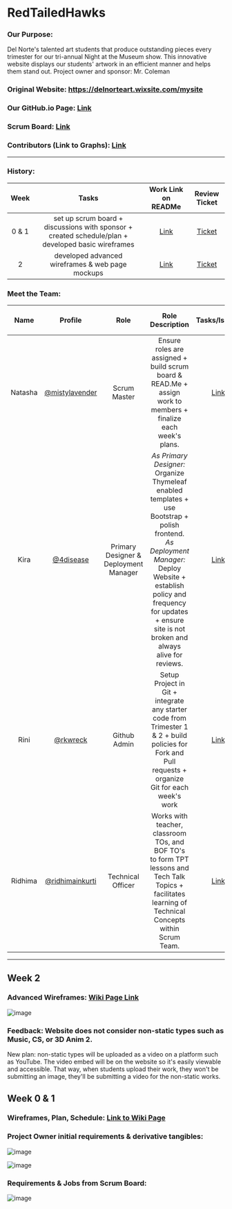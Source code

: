 # RedTailedHawks

### Our Purpose: 
Del Norte's talented art students that produce outstanding pieces every trimester for our tri-annual Night at the Museum show. This innovative website displays our students' artwork in an efficient manner and helps them stand out. 
Project owner and sponsor: Mr. Coleman

### Original Website: https://delnorteart.wixsite.com/mysite

### Our GitHub.io Page: [Link](https://mistylavender.github.io/RedTailedHawks/)

### Scrum Board: [Link](https://github.com/mistylavender/RedTailedHawks/projects/1)

### Contributors (Link to Graphs): [Link](https://github.com/mistylavender/RedTailedHawks/graphs/contributors)

-----------------------------------------------------------------------------------------------------------------------------------------------------------

### History:
| Week | Tasks | Work Link on READMe | Review Ticket | 
| :--: | :---: | :-------: | :-----------: | 
| 0 & 1 | set up scrum board + discussions with sponsor + created schedule/plan + developed basic wireframes | [Link](https://github.com/mistylavender/RedTailedHawks/blob/master/README.md#week-0--1) | [Ticket](https://github.com/mistylavender/RedTailedHawks/issues/9) | 
| 2 | developed advanced wireframes & web page mockups | [Link](https://github.com/mistylavender/RedTailedHawks/blob/master/README.md#week-2) | [Ticket](https://github.com/mistylavender/RedTailedHawks/issues/11) | 


### Meet the Team:
| Name | Profile | Role | Role Description | Tasks/Issues | Individual GitHub Pages | Commits | 
| :--: | :-----: | :--: | :--------------: | :----------: | :---------------------: | :-----: | 
| Natasha | [@mistylavender](https://github.com/mistylavender) | Scrum Master | Ensure roles are assigned + build scrum board & READ.Me + assign work to members + finalize each week's plans. | [Link](https://github.com/mistylavender/RedTailedHawks/projects/1?card_filter_query=assignee%3Amistylavender) | [Link](https://mistylavender.github.io/techtalks/) | [Link](https://github.com/mistylavender/RedTailedHawks/commits?author=mistylavender) | 
| Kira | [@4disease](https://github.com/4disease) | Primary Designer & Deployment Manager | *As Primary Designer:* Organize Thymeleaf enabled templates + use Bootstrap + polish frontend. *As Deployment Manager:* Deploy Website + establish policy and frequency for updates + ensure site is not broken and always alive for reviews. | [Link](https://github.com/mistylavender/RedTailedHawks/projects/1?card_filter_query=assignee%3A4disease) | [Link](https://4disease.github.io/csa) | [Link](https://github.com/mistylavender/RedTailedHawks/commits?author=4disease) | 
| Rini | [@rkwreck](https://github.com/rkwreck) | Github Admin | Setup Project in Git + integrate any starter code from Trimester 1 & 2 + build policies for Fork and Pull requests + organize Git for each week's work | [Link](https://github.com/mistylavender/RedTailedHawks/projects/1?card_filter_query=assignee%3Arkwreck) | [Link](https://rkwreck.github.io/rinik/) | [Link](https://github.com/mistylavender/RedTailedHawks/commits?author=rkwreck) | 
| Ridhima | [@ridhimainkurti](https://github.com/ridhimainukurti) | Technical Officer | Works with teacher, classroom TOs, and BOF TO's to form TPT lessons and Tech Talk Topics + facilitates learning of Technical Concepts within Scrum Team. | [Link](https://github.com/mistylavender/RedTailedHawks/projects/1?card_filter_query=assignee%3Aridhimainukurti) | [Link](https://ridhimainukurti.github.io/triridhimainukurti/) | [Link](https://github.com/mistylavender/RedTailedHawks/commits?author=ridhimainukurti) | 

-----------------------------------------------------------------------------------------------------------------------------------------------------------

## Week 2 

### Advanced Wireframes: [Wiki Page Link](https://github.com/mistylavender/RedTailedHawks/wiki/Advanced-Wireframes-&-Website-Plans-%7C-Week-2) 

![image](https://user-images.githubusercontent.com/89210546/159956243-5a6d8a6e-337a-4a6b-881a-f19d1e2d111d.png)

### Feedback: Website does not consider non-static types such as Music, CS, or 3D Anim 2. 
New plan: non-static types will be uploaded as a video on a platform such as YouTube. The video embed will be on the website so it's easily viewable and accessible. That way, when students upload their work, they won't be submitting an image, they'll be submitting a video for the non-static works. 


## Week 0 & 1

### Wireframes, Plan, Schedule: [Link to Wiki Page](https://github.com/mistylavender/RedTailedHawks/wiki/Project-Design-Wireframe)

### Project Owner initial requirements & derivative tangibles:

![image](https://user-images.githubusercontent.com/89210546/159956785-9437fa0d-5035-4e9e-aa46-01fefc1ddbef.png)

![image](https://user-images.githubusercontent.com/89210546/159957571-d4a118a9-2cf3-40ac-ab2a-7e944e76e915.png)

### Requirements & Jobs from Scrum Board:
![image](https://user-images.githubusercontent.com/89210546/159957924-5c4f3675-0a7f-4a4a-bb76-432928a4ba4f.png)
